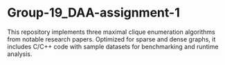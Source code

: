 # Group-19_DAA-assignment-1
This repository implements three maximal clique enumeration algorithms from notable research papers. Optimized for sparse and dense graphs, it includes C/C++ code with sample datasets for benchmarking and runtime analysis.
